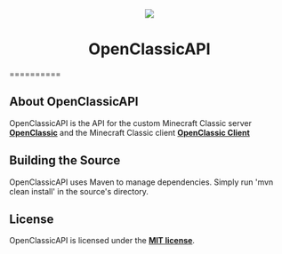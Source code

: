 <center><img src="http://i.imgur.com/OPmKV.png" /></center>
<b><center><h1>OpenClassicAPI</h></center></b>
==========



<b>About OpenClassicAPI</b>
--------

OpenClassicAPI is the API for the custom Minecraft Classic server <b>[OpenClassic](http://github.com/Steveice10/OpenClassic/)</b> and the Minecraft Classic client <b>[OpenClassic Client](http://github.com/Steveice10/OpenClassic-Client/)</b>


<b>Building the Source</b>
--------

OpenClassicAPI uses Maven to manage dependencies. Simply run 'mvn clean install' in the source's directory.


<b>License</b>
---------

OpenClassicAPI is licensed under the <b>[MIT license](http://www.opensource.org/licenses/mit-license.html)</b>.
